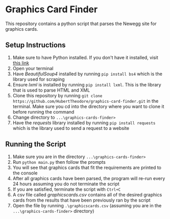 # Graphics Card Finder

This repository contains a python script that parses the Newegg site for graphics cards.

## Setup Instructions

1. Make sure to have Python installed. If you don't have it installed, visit [this link](https://www.python.org/downloads/)
2. Open your terminal
3. Have *BeautifulSoup4* installed by running `pip install bs4` which is the library used for scraping
4. Ensure *lxml* is installed by running `pip install lxml`. This is the library that is used to parse HTML and XML 
5. Clone this repository by running `git clone https://github.com/HubertTheodore/graphics-card-finder.git` in the terminal. Make sure you cd into the directory where you want to clone it before running the command
6. Change directory to `...\graphics-cards-finder>`
7. Have the *requests* library installed by running `pip install requests` which is the library used to send a request to a website

## Running the Script

1. Make sure you are in the directory `...\graphics-cards-finder>`
2. Run `python main.py` then follow the prompts
3. You will see that graphics cards that fit the requirements are printed to the console
4. After all graphics cards have been parsed, the program will re-run every 24 hours assuming you do not terminate the script
5. If you are satisfied, terminate the script with `Ctrl+C`
6. A csv file called *graphicscards.csv* contains all of the desired graphics cards from the results that have been previously ran by the script
7. Open the file by running `.\graphicscards.csv` (assuming you are in the `...\graphics-cards-finder>` directory)
